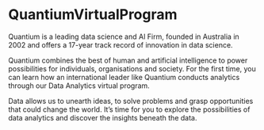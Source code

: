 # QuantiumVirtualProgram


Quantium is a leading data science and AI Firm, founded in Australia in 2002 and offers a 17-year track record of innovation in data science.


Quantium combines the best of human and artificial intelligence to power possibilities for individuals, organisations and society. For the first time, you can learn how an international leader like Quantium conducts analytics through our Data Analytics virtual program.


Data allows us to unearth ideas, to solve problems and grasp opportunities that could change the world. It’s time for you to explore the possibilities of data analytics and discover the insights beneath the data.


